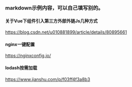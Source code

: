 ### markdown示例内容，可以自己填写别的。

#### 关于Vue下组件引入第三方外部外链Js几种方式
https://blog.csdn.net/u010881899/article/details/80895661

#### nginx一键配置
https://nginxconfig.io/

#### lodash按需加载
https://www.jianshu.com/p/f03ff4f3a8b3
